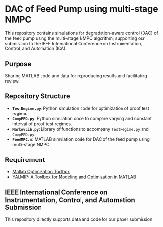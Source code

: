 # DAC of Feed Pump using multi-stage NMPC

This repository contains simulations for degradation-aware control (DAC) of the feed pump using the multi-stage NMPC algorithm, supporting our submission to the IEEE International Conference on Instrumentation, Control, and Automation (ICA).

## Purpose

Sharing MATLAB code and data for reproducing results and facilitating review.

## Repository Structure

* **`TestRegime.py`**: Python simulation code for optimization of proof test regime.
* **`CompPFD.py`**: Python simulation code to compare varying and constant interval of proof test regimes.
* **`MarkovLib.py`**: Library of functions to accompany `TestRegime.py` and `CompPFD.py`.
* **`FeedMPC.m`**: MATLAB simulation code for DAC of the feed pump using multi-stage NMPC.

## Requirement

* [Matlab Optimization Toolbox](https://se.mathworks.com/products/optimization.html)
* [YALMIP: A Toolbox for Modeling and Optimization in MATLAB](https://yalmip.github.io)

## IEEE International Conference on Instrumentation, Control, and Automation Submission

This repository directly supports data and code for our paper submission.
